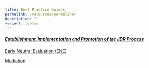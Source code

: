 ```yaml
---
title: Best Practice Guides
permalink: /resources/permalink/
description: ""
variant: tiptap
---
```

<h5><a href="/files/jdrn%20best%20practice%20guide-appd_1jan23.pdf" rel="noopener noreferrer nofollow" target="_blank">Establishment, Implementation and Promotion of the JDR Process</a></h5>
<p></p>
<p><a href="/files/Early_Neutral_Evaluation__ENE_.pdf" rel="noopener noreferrer nofollow" target="_blank">Early Neutral Evaluation (ENE)</a>
</p>
<p><a href="/files/Mediation.pdf" rel="noopener noreferrer nofollow" target="_blank">Mediation</a>
</p>